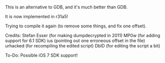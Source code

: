 This is an alternative to GDB, and it's much better than GDB.

It is now implemented in r31a5!

Trying to compile it again (to remove some things, and fix one offset).

Credits:
Stefan Esser (for making dumpdecrypted in 2011)
MP0w (for adding support for 6.1 SDK)
ius (pointing out one erroneous offset in the file)
urhacked (for recompiling the edited script)
DblD (for editing the script a bit)

To-Do:
Possible iOS 7 SDK support!